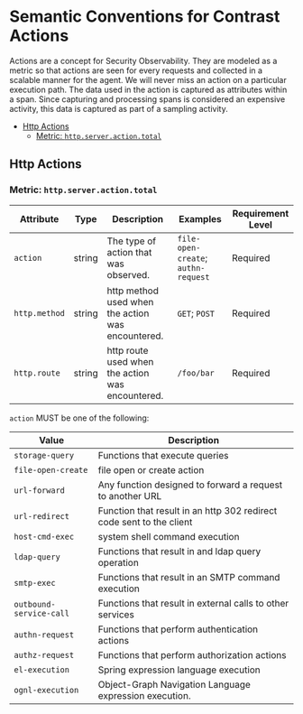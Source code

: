 # Semantic Conventions for Contrast Actions

Actions are a concept for Security Observability. They are modeled as a metric
so that actions are seen for every requests and collected in a scalable
manner for the agent. We will never miss an action on a particular execution path.
The data used in the action is captured as attributes within a span. Since
capturing and processing spans is considered an expensive activity, this data is captured
as part of a sampling activity.

<!-- toc -->

- [Http Actions](#http-actions)
  * [Metric: `http.server.action.total`](#metric-httpserveractiontotal)

<!-- tocstop -->

## Http Actions

### Metric: `http.server.action.total`

<!-- semconv metric.http.server.action.total(full) -->

| Attribute     | Type   | Description                                       | Examples                            | Requirement Level |
| ------------- | ------ | ------------------------------------------------- | ----------------------------------- | ----------------- |
| `action`      | string | The type of action that was observed.             | `file-open-create`; `authn-request` | Required          |
| `http.method` | string | http method used when the action was encountered. | `GET`; `POST`                       | Required          |
| `http.route`  | string | http route used when the action was encountered.  | `/foo/bar`                          | Required          |

`action` MUST be one of the following:

| Value                   | Description                                                          |
| ----------------------- | -------------------------------------------------------------------- |
| `storage-query`         | Functions that execute queries                                       |
| `file-open-create`      | file open or create action                                           |
| `url-forward`           | Any function designed to forward a request to another URL            |
| `url-redirect`          | Function that result in an http 302 redirect code sent to the client |
| `host-cmd-exec`         | system shell command execution                                       |
| `ldap-query`            | Functions that result in and ldap query operation                    |
| `smtp-exec`             | Functions that result in an SMTP command execution                   |
| `outbound-service-call` | Functions that result in external calls to other services            |
| `authn-request`         | Functions that perform authentication actions                        |
| `authz-request`         | Functions that perform authorization actions                         |
| `el-execution`          | Spring expression language execution                                 |
| `ognl-execution`        | Object-Graph Navigation Language expression execution.               |

<!-- endsemconv -->

